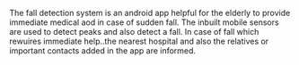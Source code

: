 The fall detection system is an android app helpful for the elderly to provide immediate medical aod in case of sudden fall.
The inbuilt mobile sensors are used to detect peaks and also detect a fall. In case of fall which rewuires immediate help..the nearest hospital and also the relatives or important contacts added in the app are informed.
